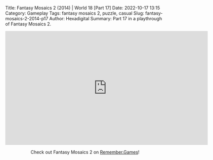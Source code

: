 Title: Fantasy Mosaics 2 (2014) | World 18 [Part 17]
Date: 2022-10-17 13:15
Category: Gameplay
Tags: fantasy mosaics 2, puzzle, casual
Slug: fantasy-mosaics-2-2014-p17
Author: Hexadigital
Summary: Part 17 in a playthrough of Fantasy Mosaics 2.

<center><iframe src="https://www.youtube.com/embed/TX6u1ILsoeg?feature=oembed" allow="accelerometer; autoplay; encrypted-media; gyroscope; picture-in-picture" width="640" height="360" frameborder="0"></iframe>

Check out Fantasy Mosaics 2 on [Remember.Games](https://remember.games/game/6395/fantasy-mosaics-2/)!</center>